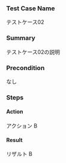 ### Test Case Name
テストケース02

### Summary
テストケース02の説明

### Precondition
なし

### Steps

#### Action
アクション B
#### Result
リザルト B
